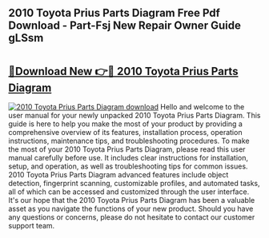 ## 2010 Toyota Prius Parts Diagram Free Pdf Download - Part-Fsj New Repair Owner Guide gLSsm

# <h2><a href="http://dfsl1q2.blite.top/?on=2010+Toyota+Prius+Parts+Diagram">🔗Download New 👉🔴 2010 Toyota Prius Parts Diagram</a></h2>

[![2010 Toyota Prius Parts Diagram download](https://i.imgur.com/lujVjoI.png)](http://dfsl1q2.blite.top/?on=2010+Toyota+Prius+Parts+Diagram)
Hello and welcome to the user manual for your newly unpacked 2010 Toyota Prius Parts Diagram. This guide is here to help you make the most of your product by providing a comprehensive overview of its features, installation process, operation instructions, maintenance tips, and troubleshooting procedures. To make the most of your 2010 Toyota Prius Parts Diagram, please read this user manual carefully before use. It includes clear instructions for installation, setup, and operation, as well as troubleshooting tips for common issues. 2010 Toyota Prius Parts Diagram advanced features include object detection, fingerprint scanning, customizable profiles, and automated tasks, all of which can be accessed and customized through the user interface. It's our hope that the 2010 Toyota Prius Parts Diagram has been a valuable asset as you navigate the functions of your new product. Should you have any questions or concerns, please do not hesitate to contact our customer support team.

